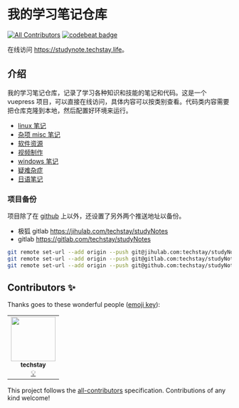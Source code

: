 # 我的学习笔记仓库

<!-- ALL-CONTRIBUTORS-BADGE:START - Do not remove or modify this section -->

[![All Contributors](https://img.shields.io/badge/all_contributors-1-orange.svg?style=flat-square)](#contributors-)
[![codebeat badge](https://codebeat.co/badges/ac8f94b6-0d8b-4fd1-8606-1be38bcfe39c)](https://codebeat.co/projects/github-com-techstay-studynotes-main)

<!-- ALL-CONTRIBUTORS-BADGE:END -->

在线访问 <https://studynote.techstay.life>。

## 介绍

我的学习笔记仓库，记录了学习各种知识和技能的笔记和代码。这是一个 vuepress 项目，可以直接在线访问，具体内容可以按类别查看。代码类内容需要把仓库克隆到本地，然后配置好环境来运行。

- [linux 笔记](linux/README.md)
- [杂项 misc 笔记](misc/README.md)
- [软件资源](software-resources/README.md)
- [视频制作](videomaking/README.md)
- [windows 笔记](windows/README.md)
- [疑难杂症](troubleshooting/README.md)
- [日语笔记](japanese/README.md)

### 项目备份

项目除了在 [github](https://github.com/techstay/studyNotes) 上以外，还设置了另外两个推送地址以备份。

- 极狐 gitlab <https://jihulab.com/techstay/studyNotes>
- gitlab <https://gitlab.com/techstay/studyNotes>

```sh
git remote set-url --add origin --push git@jihulab.com:techstay/studyNotes.git
git remote set-url --add origin --push git@gitlab.com:techstay/studyNotes.git
git remote set-url --add origin --push git@github.com:techstay/studyNotes.git
```

## Contributors ✨

Thanks goes to these wonderful people ([emoji key](https://allcontributors.org/docs/en/emoji-key)):

<!-- ALL-CONTRIBUTORS-LIST:START - Do not remove or modify this section -->
<!-- prettier-ignore-start -->
<!-- markdownlint-disable -->
<table>
  <tr>
    <td align="center"><a href="http://techstay.life"><img src="https://avatars.githubusercontent.com/u/7893448?v=4?s=100" width="100px;" alt=""/><br /><sub><b>techstay</b></sub></a><br /><a href="#example-techstay" title="Examples">💡</a></td>
  </tr>
</table>

<!-- markdownlint-restore -->
<!-- prettier-ignore-end -->

<!-- ALL-CONTRIBUTORS-LIST:END -->

This project follows the [all-contributors](https://github.com/all-contributors/all-contributors) specification. Contributions of any kind welcome!
